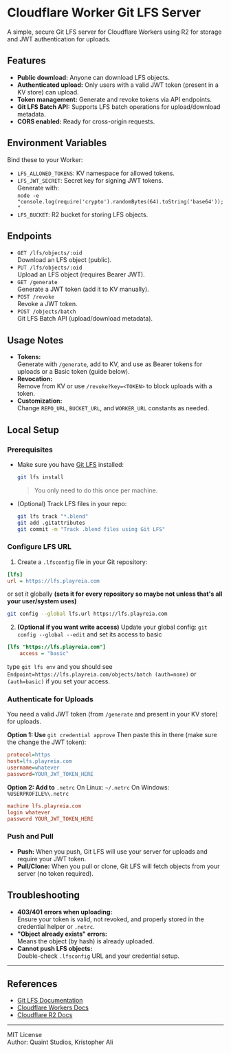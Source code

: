 # Cloudflare Worker Git LFS Server

A simple, secure Git LFS server for Cloudflare Workers using R2 for storage and JWT authentication for uploads.

## Features

- **Public download:** Anyone can download LFS objects.
- **Authenticated upload:** Only users with a valid JWT token (present in a KV store) can upload.
- **Token management:** Generate and revoke tokens via API endpoints.
- **Git LFS Batch API:** Supports LFS batch operations for upload/download metadata.
- **CORS enabled:** Ready for cross-origin requests.

## Environment Variables

Bind these to your Worker:

- `LFS_ALLOWED_TOKENS`: KV namespace for allowed tokens.
- `LFS_JWT_SECRET`: Secret key for signing JWT tokens.  
  Generate with:  
  `node -e "console.log(require('crypto').randomBytes(64).toString('base64'));"`  
- `LFS_BUCKET`: R2 bucket for storing LFS objects.

## Endpoints

- `GET /lfs/objects/:oid`  
  Download an LFS object (public).
- `PUT /lfs/objects/:oid`  
  Upload an LFS object (requires Bearer JWT).
- `GET /generate`  
  Generate a JWT token (add it to KV manually).
- `POST /revoke`  
  Revoke a JWT token.
- `POST /objects/batch`  
  Git LFS Batch API (upload/download metadata).

## Usage Notes

- **Tokens:**  
  Generate with `/generate`, add to KV, and use as Bearer tokens for uploads or a Basic token (guide below).
- **Revocation:**  
  Remove from KV or use `/revoke?key=<TOKEN>` to block uploads with a token.
- **Customization:**  
  Change `REPO_URL`, `BUCKET_URL`, and `WORKER_URL` constants as needed.

## Local Setup

### Prerequisites

- Make sure you have [Git LFS](https://git-lfs.github.com/) installed:
  ```sh
  git lfs install
  ```
  > You only need to do this once per machine.

- (Optional) Track LFS files in your repo:
  ```sh
  git lfs track "*.blend"
  git add .gitattributes
  git commit -m "Track .blend files using Git LFS"
  ```


### Configure LFS URL

1. Create a `.lfsconfig` file in your Git repository:

```ini
[lfs]
url = https://lfs.playreia.com
```
or set it globally **(sets it for every repository so maybe not unless that's all your user/system uses)**
```sh
git config --global lfs.url https://lfs.playreia.com
```

2. **(Optional if you want write access)** Update your global config:
```git config --global --edit```
and set its access to basic
```ini
[lfs "https://lfs.playreia.com"]
	access = "basic"
```

type `git lfs env` and you should see `Endpoint=https://lfs.playreia.com/objects/batch (auth=none)` or `(auth=basic)` if you set your access.

### Authenticate for Uploads

You need a valid JWT token (from `/generate` and present in your KV store) for uploads.

**Option 1: Use** `git credential approve`
Then paste this in there (make sure the change the JWT token):
```ini
protocol=https
host=lfs.playreia.com
username=whatever
password=YOUR_JWT_TOKEN_HERE
```

**Option 2: Add to** `.netrc`
On Linux: `~/.netrc`
On Windows: `%USERPROFILE%\.netrc`
```ini
machine lfs.playreia.com
login whatever
password YOUR_JWT_TOKEN_HERE
```

### Push and Pull
- **Push:** When you push, Git LFS will use your server for uploads and require your JWT token.
- **Pull/Clone:** When you pull or clone, Git LFS will fetch objects from your server (no token required).

## Troubleshooting

- **403/401 errors when uploading:**  
  Ensure your token is valid, not revoked, and properly stored in the credential helper or `.netrc`.
- **"Object already exists" errors:**  
  Means the object (by hash) is already uploaded.
- **Cannot push LFS objects:**  
  Double-check `.lfsconfig` URL and your credential setup.

---

## References

- [Git LFS Documentation](https://github.com/git-lfs/git-lfs/blob/main/docs/api/basic-transfers.md)
- [Cloudflare Workers Docs](https://developers.cloudflare.com/workers/)
- [Cloudflare R2 Docs](https://developers.cloudflare.com/r2/)

---

MIT License  
Author: Quaint Studios, Kristopher Ali
